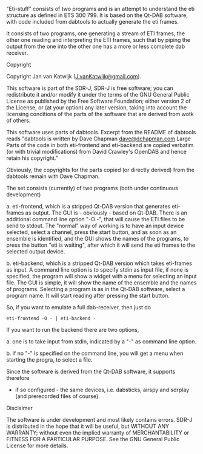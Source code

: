 "Eti-stuff" consists of two programs and is an attempt to
understand the eti structure as defined in ETS 300 799.
It is based on the Qt-DAB software, with code included
from dabtools to actually generate the eti frames.

It consists of two programs, one generating a stream of ETI frames,
the other one reading and interpreting the ETI frames, such that
by piping the output from the one into the other one has a
more or less complete dab receiver.

Copyright

Copyright Jan van Katwijk (J.vanKatwijk@gmail.com).

This software is part of the  SDR-J, SDR-J is free software; you can redistribute it and/or modify
it under the terms of the GNU General Public License as published by the Free Software Foundation; either version 2 of the License, or (at your option) any later version, taking into account the licensing conditions of the parts of the
software that are derived from wotk of others.

This software uses parts of dabtools.
Excerpt from the README of dabtools  reads
"dabtools is written by Dave Chapman <dave@dchapman.com>
Large Parts of the code in both eti-frontend and eti-backend are copied verbatim (or with trivial
modifications) from David Crawley's OpenDAB and hence retain his copyright."

Obviously, the copyrights for the parts copied (or directly derived)
from the dabtools remain with Dave Chapman.

The set consists (currently) of two programs (both under continuous development)

a. eti-frontend, which is a stripped Qt-DAB version that
   generates eti-frames as output.
   The GUI is - obviously - based on Qt-DAB. There is an additional
   command line option "-O -", that will cause the ETI files to be
   send to stdout.
   The "normal" way of working is to have an input device selected, select
   a channel, press the start button, and as soon as an ensemble is
   identified, and the GUI shows the names of the programs, to press
   the button "eti is waiting", after which it will send the eti frames
   to the selected output device.
   
b. eti-backend, which is a stripped Qt-DAB version which takes
   eti-frames as input. A command line option is to specify stdin as
   input file,
   if none is specified, the program will show a widget with a menu for selecting an
   input file.
   The GUI is simple, it will show the name of the ensemble and the names
   of programs. Selecting a program is as in the Qt-DAB software, select a program name.
   It will start reading after pressing the start button.

So, if you want to emulate a full dab-receiver, then just do

    eti-frontend -O - | eti-backend -

If you want to run the backend there are two options,

a. one is to take input from stdin, indicated by a "-" as command line option.

b. if no "-" is specified on the command line, you will get a menu when 
starting the progra, to select a file.

Since the software is derived from the Qt-DAB software, it supports therefore
- if so configured - the same devices, i.e. dabsticks, airspy and sdrplay
(and prerecorded files of course).

Disclaimer

The software is under development and most likely contains errors.
SDR-J is distributed in the hope that it will be useful, but WITHOUT ANY WARRANTY; without even the implied warranty of
MERCHANTABILITY or FITNESS FOR A PARTICULAR PURPOSE.  See the GNU General Public License for more details.



